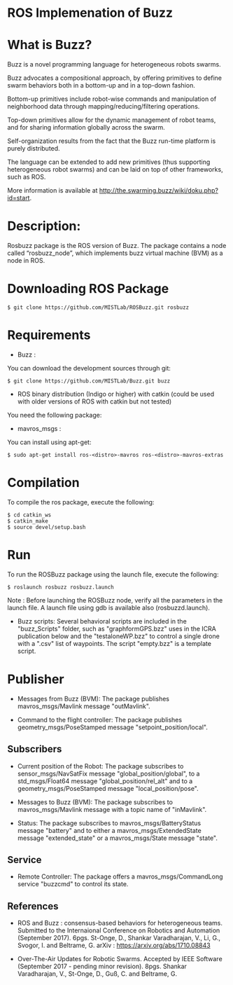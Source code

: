 ROS Implemenation of Buzz
=========================

What is Buzz?
=============

Buzz is a novel programming language for heterogeneous robots swarms.

Buzz advocates a compositional approach, by offering primitives to define swarm behaviors both in a bottom-up and in a top-down fashion.

Bottom-up primitives include robot-wise commands and manipulation of neighborhood data through mapping/reducing/filtering operations.

Top-down primitives allow for the dynamic management of robot teams, and for sharing information globally across the swarm.

Self-organization results from the fact that the Buzz run-time platform is purely distributed.

The language can be extended to add new primitives (thus supporting heterogeneous robot swarms) and can be laid on top of other frameworks, such as ROS.

More information is available at http://the.swarming.buzz/wiki/doku.php?id=start.

Description:
============

Rosbuzz package is the ROS version of Buzz. The package contains a node called “rosbuzz_node”, which implements buzz virtual machine (BVM) as a node in ROS.


Downloading ROS Package
=======================

    $ git clone https://github.com/MISTLab/ROSBuzz.git rosbuzz

Requirements
============

* Buzz : 

You can download the development sources through git:

    $ git clone https://github.com/MISTLab/Buzz.git buzz

* ROS binary distribution (Indigo or higher) with catkin (could be used with older versions of ROS with catkin but not tested)


You need the following package:

* mavros_msgs : 

You can install using apt-get:

    $ sudo apt-get install ros-<distro>-mavros ros-<distro>-mavros-extras

Compilation
===========

To compile the ros package, execute the following:

    $ cd catkin_ws
    $ catkin_make
    $ source devel/setup.bash
    
Run
===
To run the ROSBuzz package using the launch file, execute the following:

    $ roslaunch rosbuzz rosbuzz.launch
    
Note : Before launching the ROSBuzz node, verify all the parameters in the launch file. A launch file using gdb is available also (rosbuzzd.launch).

* Buzz scripts: Several behavioral scripts are included in the "buzz_Scripts" folder, such as "graphformGPS.bzz" uses in the ICRA publication below and the "testaloneWP.bzz" to control a single drone with a ".csv" list of waypoints. The script "empty.bzz" is a template script.

Publisher
=========

* Messages from Buzz (BVM):
The package publishes mavros_msgs/Mavlink message "outMavlink".

* Command to the flight controller:
The package publishes geometry_msgs/PoseStamped message "setpoint_position/local".

Subscribers
-----------

* Current position of the Robot:
The package subscribes to sensor_msgs/NavSatFix message "global_position/global", to a std_msgs/Float64 message "global_position/rel_alt" and to a geometry_msgs/PoseStamped message "local_position/pose".

* Messages to Buzz (BVM):
The package subscribes to mavros_msgs/Mavlink message with a topic name of "inMavlink".

* Status:
The package subscribes to mavros_msgs/BatteryStatus message "battery" and to either a mavros_msgs/ExtendedState message "extended_state" or a mavros_msgs/State message "state".

Service
-------

* Remote Controller:
The package offers a mavros_msgs/CommandLong service "buzzcmd" to control its state.

References
------
* ROS and Buzz : consensus-based behaviors for heterogeneous teams. Submitted to the Internaional Conference on Robotics and Automation (September 2017). 6pgs. St-Onge, D., Shankar Varadharajan, V., Li, G., Svogor, I. and Beltrame, G. arXiv : https://arxiv.org/abs/1710.08843

* Over-The-Air Updates for Robotic Swarms. Accepted by IEEE Software (September 2017 - pending minor revision). 8pgs. Shankar Varadharajan, V., St-Onge, D., Guß, C. and Beltrame, G.
